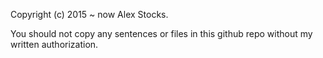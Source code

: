    Copyright (c) 2015 ~ now Alex Stocks.

   You should not copy any sentences or files in this github repo without my
   written authorization.


